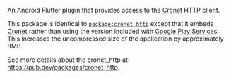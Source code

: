 An Android Flutter plugin that provides access to the
[Cronet](https://developer.android.com/guide/topics/connectivity/cronet/reference/org/chromium/net/package-summary)
HTTP client.

This package is identical to [`package:cronet_http`](https://pub.dev/packages/cronet_http)
except that it embeds
[Cronet](https://developer.android.com/guide/topics/connectivity/cronet/reference/org/chromium/net/package-summary)
rather than using the version included with
[Google Play Services](https://developers.google.com/android/guides/overview).
This increases the uncompressed size of the application by approximately 8MB.

See more details about the cronet_http at: https://pub.dev/packages/cronet_http.
